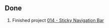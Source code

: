 ## Done
1. Finished project [014 - Sticky Navigation Bar](../Projects/014%20-%20Sticky%20Navigation%20Bar)